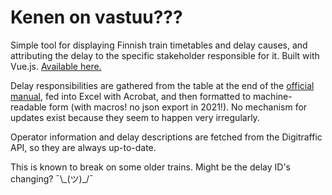 # Kenen on vastuu???

Simple tool for displaying Finnish train timetables and delay causes, and attributing the delay to the specific stakeholder responsible for it. Built with Vue.js. [Available here.](https://msorri.github.io/kenenonvastuu)

Delay responsibilities are gathered from the table at the end of the [official manual](https://julkaisut.vayla.fi/pdf11/ohje_2019_rautatieliikenteen_hairiokirjausten_web.pdf), fed into Excel with Acrobat, and then formatted to machine-readable form (with macros! no json export in 2021!). No mechanism for updates exist because they seem to happen very irregularly.

Operator information and delay descriptions are fetched from the Digitraffic API, so they are always up-to-date.

This is known to break on some older trains. Might be the delay ID's changing? ¯\\\_(ツ)\_/¯